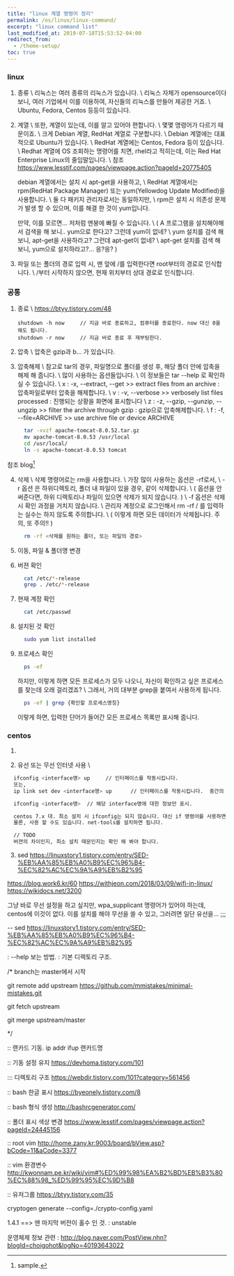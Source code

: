 ```yaml
---
title: "linux 계열 명령어 정리"
permalink: /os/linux/linux-command/
excerpt: "linux command list"
last_modified_at: 2019-07-18T15:53:52-04:00
redirect_from:
  - /theme-setup/
toc: true
---
```


### linux

1. 종류 \\
   리눅스는 여러 종류의 리눅스가 있습니다. \\
   리눅스 자체가 opensource이다 보니, 여러 기업에서 이를 이용하여, 자신들의 리눅스를 만들어 제공한 거죠. \\
   Ubuntu, Fedora, Centos 등등이 있습니다.

2. 계열 \\
   또한, 계열이 있는데, 이를 알고 있어야 편합니다. \\
   몇몇 명령어가 다르기 때문이죠. \\
   크게 Debian 계열, RedHat 계열로 구분합니다. \\
   Debian 계열에는 대표적으로 Ubuntu가 있습니다. \\
   RedHat 계열에는 Centos, Fedora 등이 있습니다. \\
   Redhat 계열에 OS 조회하는 명령어를 치면, rhel라고 적히는데, 이는 Red Hat Enterprise Linux의 줄임말입니다. \\ 
   참조 https://www.lesstif.com/pages/viewpage.action?pageId=20775405


   debian 계열에서는 설치 시 apt-get을 사용하고, \\
   RedHat 계열에서는 rpm(RedHat Package Manager) 또는 yum(Yellowdog Update Modified)을 사용합니다. \\
   둘 다 패키지 관리자로서는 동일하지만, \\
   rpm은 설치 시 의존성 문제가 발생 할 수 있으며, 이를 해결 한 것이 yum입니다. 

   만약, 이를 모르면... 저처럼 멘붕에 빠질 수 있습니다. \\
   ( A 프로그램을 설치해야해서 검색을 해 보니.. yum으로 한다고? 그런데 yum이 없네? \\
     yum 설치를 검색 해 보니, apt-get을 사용하라고? 그런데 apt-get이 없네? \\
     apt-get 설치를 검색 해 보니, yum으로 설치하라고?... 응?응? )
   

3. 파일 또는 폴더의 경로 입력 시, 맨 앞에 /를 입력한다면 root부터의 경로로 인식합니다. \\
   /부터 시작하지 않으면, 현재 위치부터 상대 경로로 인식합니다.


### 공통

1. 종료 \\
    https://btyy.tistory.com/48

    ```
    shutdown -h now     // 지금 바로 종료하고, 컴퓨터를 종료한다. now 대신 0을 해도 됩니다.
    shutdown -r now     // 지금 바로 종료 후 재부팅한다.
    ```

2. 압축 \\
  압축은 gzip과 b... 가 있습니다.

3. 압축해제 \\
   참고로 tar의 경우, 파일명으로 폴더를 생성 후, 해당 폴더 안에 압축을 해제 해 줍니다. \\
   많이 사용하는 옵션들입니다. \\
   이 정보들은 tar --help 로 확인하실 수 있습니다. \\
   x : -x, --extract, --get   >> extract files from an archive : 압축파일로부터 압축을 해제합니다. \\
   v : -v, --verbose   >> verbosely list files processed : 진행되는 상황을 화면에 표시합니다 \\
   z : -z, --gzip, --gunzip, --ungzip   >> filter the archive through gzip : gzip으로 압축해제합니다.  \\
   f : -f, --file=ARCHIVE   >> use archive file or device ARCHIVE

    ```bash
      tar -xvzf apache-tomcat-8.0.52.tar.gz
      mv apache-tomcat-8.0.53 /usr/local
      cd /usr/local/
      ln -s apache-tomcat-8.0.53 tomcat
    ```
  참조 blog[^1]

4. 삭제 \\
   삭제 명령어로는 rm을 사용합니다. \\
   가장 많이 사용하는 옵션은 -rf로서, \\
   -r 옵션 은 하위디렉토리, 폴더 내 파일이 있을 경우, 같이 삭제합니다. \\
   ( 옵션을 안 써준다면, 하위 디렉토리나 파일이 있으면 삭제가 되지 않습니다. ) \\
   -f 옵션은 삭제 시 확인 과정을 거치지 않습니다.  \\
   관리자 계정으로 로그인해서 rm -rf / 를 입력하는 실수는 하지 않도록 주의합니다.  \\
   ( 이렇게 하면 모든 데이터가 삭제됩니다. 주의, 또 주의!! )

    ```bash
      rm -rf <삭제를 원하는 폴더, 또는 파일의 경로>
    ```

5. 이동, 파일 & 폴더명 변경


6. 버젼 확인 
    ```bash
      cat /etc/*-release
      grep . /etc/*-release
    ```

7. 현재 계정 확인
    ```bash
      cat /etc/passwd
    ```

8. 설치된 것 확인
    ```bash
      sudo yum list installed
    ```

9. 프로세스 확인
    ```bash
      ps -ef 
    ```
    하지만, 이렇게 하면 모든 프로세스가 모두 나오니, 자신이 확인하고 싶은 프로세스를 찾는데 오래 걸리겠죠? \\
    그래서, 거의 대부분 grep을 붙여서 사용하게 됩니다. 
    ```bash
      ps -ef | grep {확인할 프로세스명칭}
    ```
    이렇게 하면, 입력한 단어가 들어간 모든 프로세스 목록만 표시해 줍니다. 




### centos

1. 




2. 유선 또는 무선 인터넷 사용 \\

```bash
  ifconfig <interface명> up     // 인터페이스를 작동시킵니다.
  또는,
  ip link set dev <interface명> up      // 인터페이스를 작동시킵니다.  중간의 dev는 어떤 역할인지 확인 필요

  ifconfig <interface명>  // 해당 interface명에 대한 정보만 표시.

  centos 7.x 대. 최소 설치 시 ifconfig는 되지 않습니다. 대신 if 명령어를 사용하면 됩니다.
  물론, 사용 할 수도 있습니다. net-tools를 설치하면 됩니다.

  // TODO
  버젼의 차이인지, 최소 설치 때문인지는 확인 해 봐야 합니다.
```

3. sed
https://linuxstory1.tistory.com/entry/SED-%EB%AA%85%EB%A0%B9%EC%96%B4-%EC%82%AC%EC%9A%A9%EB%B2%95



https://blog.work6.kr/60
https://withjeon.com/2018/03/09/wifi-in-linux/
https://wikidocs.net/3200

그냥 바로 무선 설정을 하고 싶지만, wpa_supplicant 명령어가 있어야 하는데, 
centos에 이것이 없다. 이를 설치를 해야 무선을 쓸 수 있고, 그러려면 일단 유선을... ;;;





[^1]: sample.




-- sed
https://linuxstory1.tistory.com/entry/SED-%EB%AA%85%EB%A0%B9%EC%96%B4-%EC%82%AC%EC%9A%A9%EB%B2%95


: --help 보는 방법.
: 기본 디렉토리 구조.



/* branch는 master에서 시작

git remote add upstream https://github.com/mmistakes/minimal-mistakes.git

git fetch upstream

git merge upstream/master

*/



:: 랜카드 기동.
ip addr
ifup 랜카드명


:: 기동 설정 유지
https://devhoma.tistory.com/101

::: 디렉토리 구조
https://webdir.tistory.com/101?category=561456 


:: bash 한글 표시
https://byeonely.tistory.com/8 


:: bash 형식 생성
http://bashrcgenerator.com/


:: 폴더 표시 색상 변경
https://www.lesstif.com/pages/viewpage.action?pageId=24445156 

:: root vim 
http://home.zany.kr:9003/board/bView.asp?bCode=11&aCode=3377



:: vim 환경변수
http://kwonnam.pe.kr/wiki/vim#%ED%99%98%EA%B2%BD%EB%B3%80%EC%88%98_%ED%99%95%EC%9D%B8  

:: 유저그룹
https://btyy.tistory.com/35


cryptogen generate --config=./crypto-config.yaml








1.4.1 ==> 맨 마지막 버전이 홀수 인 것. : unstable































운영체제 정보 관련 : http://blog.naver.com/PostView.nhn?blogId=choigohot&logNo=40193643022 